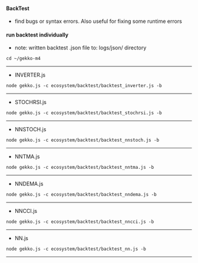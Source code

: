 #### BackTest
* find bugs or syntax errors. Also useful for fixing some runtime errors

#### run backtest individually
* note: 
written backtest .json file to:  logs/json/ directory
```
cd ~/gekko-m4
```

---


* INVERTER.js
```
node gekko.js -c ecosystem/backtest/backtest_inverter.js -b
```

---

* STOCHRSI.js
```
node gekko.js -c ecosystem/backtest/backtest_stochrsi.js -b
```

---

* NNSTOCH.js
```
node gekko.js -c ecosystem/backtest/backtest_nnstoch.js -b
```

---

* NNTMA.js
```
node gekko.js -c ecosystem/backtest/backtest_nntma.js -b
```
---

* NNDEMA.js
```
node gekko.js -c ecosystem/backtest/backtest_nndema.js -b
```
---

* NNCCI.js
```
node gekko.js -c ecosystem/backtest/backtest_nncci.js -b
```

---

* NN.js
```
node gekko.js -c ecosystem/backtest/backtest_nn.js -b
```
---
